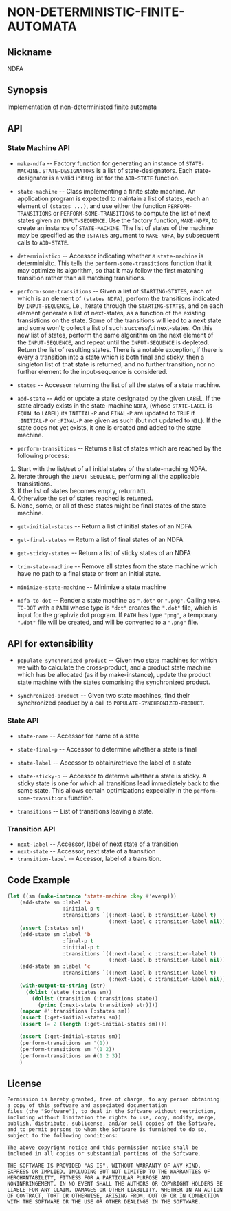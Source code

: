 # NON-DETERMINISTIC-FINITE-AUTOMATA

## Nickname

NDFA

## Synopsis

Implementation of non-deterministed finite automata


## API

### State Machine API

* `make-ndfa` --  Factory function for generating an instance of `STATE-MACHINE`.  `STATE-DESIGNATORS` is
a list of state-designators.  Each state-designator is a valid initarg list for 
the `ADD-STATE` function.

* `state-machine` -- Class implementing a finite state machine.  An application program is expected to maintain
a list of states, each an element of `(states ...)`, and use either the function
`PERFORM-TRANSITIONS` or `PERFORM-SOME-TRANSITIONS` to compute the list of next states
given an `INPUT-SEQUENCE`.  Use the factory function, `MAKE-NDFA`, to create an instance
of `STATE-MACHINE`. The list of states of the machine may be specified as the
`:STATES` argument to `MAKE-NDFA`, by subsequent calls to `ADD-STATE`.

* `deterministicp` -- Accessor indicating whether a `state-machine` is
determinisitc.  This tells the `perform-some-transitions` function
that it may optimize its algorithm, so that it may follow the first
matching transition rather than all matching transitions.

* `perform-some-transitions` -- Given a list of `STARTING-STATES`, each of which is an element of `(states NDFA)`, 
perform the transitions indicated by `INPUT-SEQUENCE`, i.e., iterate through the
`STARTING-STATES`, and on each element generate a list of next-states, as a function of
the existing transistions on the state.  Some of the transitions will lead to a next state
and some won't; collect a list of such _successful_ next-states.  On this new list of states,
perform the same algorithm on the next element of the `INPUT-SEQUENCE`, and repeat until the
`INPUT-SEQUENCE` is depleted.  Return the list of resulting states.
There is a notable exception, if there is every a transition into a state which is both final
and sticky, then a singleton list of that state is returned, and no further transition, 
nor no further element fo the input-sequence is considered.

* `states` -- Accessor returning the list of all the states of a state machine.

* `add-state` --  Add or update a state designated by the given `LABE`L.  If the state already exists
in the state-machine `NDFA`, (whose `STATE-LABEL` is `EQUAL` to `LABEL`) its `INITIAL-P` and 
`FINAL-P` are updated to `TRUE` if `:INITIAL-P` or `:FINAL-P` are given as such
(but not updated to `NIL`).  If the state does not yet exists, it one is created
and added to the state machine.


* `perform-transitions` -- Returns a list of states which are reached by the following process:
1. Start with the list/set of all initial states of the state-maching NDFA.
2. Iterate through the `INPUT-SEQUENCE`, performing all the applicable transistions.
3. If the list of states becomes empty, return `NIL`.
4. Otherwise the set of states reached is returned.
5. None, some, or all of these states might be final states of the state machine.

* `get-initial-states` -- Return a list of initial states of an NDFA

* `get-final-states` -- Return a list of final states of an NDFA

* `get-sticky-states` -- Return a list of sticky states of an NDFA

* `trim-state-machine` --  Remove all states from the state machine which have no path to a final state or from an initial state.

* `minimize-state-machine` -- Minimize a state machine

* `ndfa-to-dot` --  Render a state machine as `".dot"` or `".png"`.
Calling `NDFA-TO-DOT` with a `PATH` whose type is `"dot"` creates the `".dot"` file, which is input for the
graphviz dot program.   If `PATH` has type `"png"`, a temporary `".dot"` file will be created, and
will be converted to a `".png"` file.

## API for extensibility

* `populate-synchronized-product` -- Given two state machines for which we with to calculate the cross-product,
and a product state machine which has be allocated (as if by make-instance), update the product state machine
with the states comprising the synchronized product.


* `synchronized-product` -- Given two state machines, find their synchronized product by a call to 
`POPULATE-SYNCHRONIZED-PRODUCT`.

### State API

* `state-name` -- Accessor for name of a state

* `state-final-p` -- Accessor to determine whether a state is final

* `state-label` -- Accessor to obtain/retrieve the label of a state

* `state-sticky-p` -- Accessor to determe whether a state is sticky.
A sticky state is one for which all transitions lead immediately
back to the same state.  This allows certain optimizations
expecially in the `perform-some-transitions` function.

* `transitions` -- List of transitions leaving a state.

### Transition API

* `next-label` -- Accessor, label of next state of a transition
* `next-state` -- Accessor, next state of a transition
* `transition-label` -- Accessor, label of a transition.



## Code Example

```lisp
(let ((sm (make-instance 'state-machine :key #'evenp)))
    (add-state sm :label 'a
                  :initial-p t
                  :transitions `((:next-label b :transition-label t)
                                 (:next-label c :transition-label nil)))
    (assert (:states sm))
    (add-state sm :label 'b
                  :final-p t
                  :initial-p t
                  :transitions `((:next-label c :transition-label t)
                                 (:next-label b :transition-label nil)))
    (add-state sm :label 'c
                  :transitions `((:next-label b :transition-label t)
                                 (:next-label c :transition-label nil)))
    (with-output-to-string (str)
      (dolist (state (:states sm))
        (dolist (transition (:transitions state))
          (princ (:next-state transition) str))))
    (mapcar #':transitions (:states sm))
    (assert (:get-initial-states sm))
    (assert (= 2 (length (:get-initial-states sm))))

    (assert (:get-initial-states sm))
    (perform-transitions sm '(1))
    (perform-transitions sm '(1 2))
    (perform-transitions sm #(1 2 3))
    )
```

## License

~~~~
Permission is hereby granted, free of charge, to any person obtaining
a copy of this software and associated documentation
files (the "Software"), to deal in the Software without restriction,
including without limitation the rights to use, copy, modify, merge,
publish, distribute, sublicense, and/or sell copies of the Software,
and to permit persons to whom the Software is furnished to do so,
subject to the following conditions:

The above copyright notice and this permission notice shall be
included in all copies or substantial portions of the Software.

THE SOFTWARE IS PROVIDED "AS IS", WITHOUT WARRANTY OF ANY KIND,
EXPRESS OR IMPLIED, INCLUDING BUT NOT LIMITED TO THE WARRANTIES OF
MERCHANTABILITY, FITNESS FOR A PARTICULAR PURPOSE AND
NONINFRINGEMENT. IN NO EVENT SHALL THE AUTHORS OR COPYRIGHT HOLDERS BE
LIABLE FOR ANY CLAIM, DAMAGES OR OTHER LIABILITY, WHETHER IN AN ACTION
OF CONTRACT, TORT OR OTHERWISE, ARISING FROM, OUT OF OR IN CONNECTION
WITH THE SOFTWARE OR THE USE OR OTHER DEALINGS IN THE SOFTWARE.
~~~~
